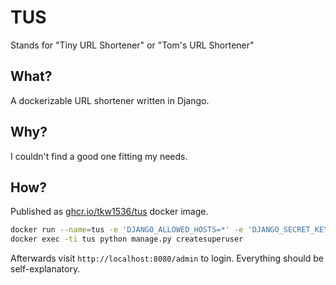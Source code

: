# TUS

Stands for "Tiny URL Shortener" or "Tom's URL Shortener"

## What?

A dockerizable URL shortener written in Django.

## Why?

I couldn't find a good one fitting my needs. 

## How?

Published as [ghcr.io/tkw1536/tus](https://ghcr.io/tkw1536/tus) docker image.

```bash
docker run --name=tus -e 'DJANGO_ALLOWED_HOSTS=*' -e 'DJANGO_SECRET_KEY=supersecret' -v data:/data/ -p 8080:8080 ghcr.io/tkw1536/tus
docker exec -ti tus python manage.py createsuperuser
```

Afterwards visit `http://localhost:8080/admin` to login.
Everything should be self-explanatory.
